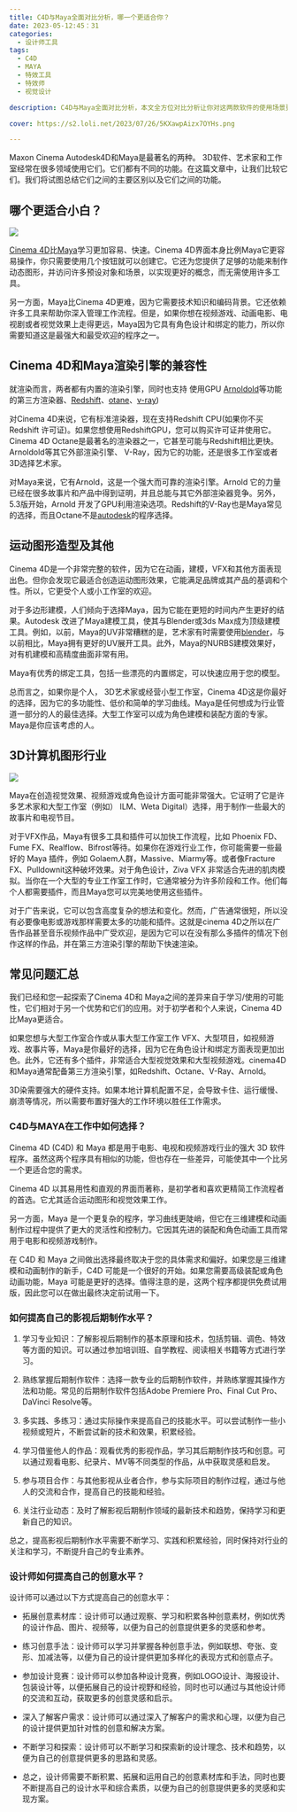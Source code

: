 ```yaml
---
title: C4D与Maya全面对比分析，哪一个更适合你？
date: 2023-05-12:45：31
categories:
  - 设计师工具
tags:
  - C4D
  - MAYA
  - 特效工具
  - 特效师
  - 视觉设计

description: C4D与Maya全面对比分析，本文全方位对比分析让你对这两款软件的使用场景更加了解。

cover: https://s2.loli.net/2023/07/26/5KXawpAizx7OYHs.png

---
```


Maxon Cinema Autodesk4D和Maya是最著名的两种。 3D软件、艺术家和工作室经常在很多领域使用它们。它们都有不同的功能。在这篇文章中，让我们比较它们。我们将试图总结它们之间的主要区别以及它们之间的功能。

## 哪个更适合小白？

![](https://s2.loli.net/2023/07/26/OqoMyJ87Z2HIXCT.png)

[Cinema 4D](https://www.maxon.net/en/cinema-4d)比[Maya](https://www.autodesk.com/products/maya/overview?term=1-YEAR&tab=subscription)学习更加容易、快速。Cinema 4D界面本身比例Maya它更容易操作，你只需要使用几个按钮就可以创建它。它还为您提供了足够的功能来制作动态图形，并访问许多预设对象和场景，以实现更好的概念，而无需使用许多工具。

另一方面，Maya比Cinema 4D更难，因为它需要技术知识和编码背景。它还依赖许多工具来帮助你深入管理工作流程。但是，如果你想在视频游戏、动画电影、电视剧或者视觉效果上走得更远，Maya因为它具有角色设计和绑定的能力，所以你需要知道这是最强大和最受欢迎的程序之一。

## Cinema 4D和Maya渲染引擎的兼容性

就渲染而言，两者都有内置的渲染引擎，同时也支持 使用GPU [Arnoldold](https://arnoldrenderer.com/download/)等功能的第三方渲染器、[Redshift](https://www.maxon.net/en/redshift)、[otane](https://home.otoy.com/render/octane-render/)、[v-ray](https://www.chaos.com/vray))

对Cinema 4D来说，它有标准渲染器，现在支持Redshift CPU(如果你不买 Redshift 许可证)。如果您想使用RedshiftGPU，您可以购买许可证并使用它。Cinema 4D Octane是最著名的渲染器之一，它甚至可能与Redshift相比更快。Arnoldold等其它外部渲染引擎、 V-Ray，因为它的功能，还是很多工作室或者3D选择艺术家。

对Maya来说，它有Arnold，这是一个强大而可靠的渲染引擎。Arnold 它的力量已经在很多故事片和产品中得到证明，并且总能与其它外部渲染器竞争。另外，5.3版开始，Arnold 开发了GPU利用渲染选项。Redshift的V-Ray也是Maya常见的选择，而且Octane不是[autodesk](https://www.autodesk.com/)的程序选择。

## 运动图形造型及其他

Cinema 4D是一个非常完整的软件，因为它在动画，建模，VFX和其他方面表现出色。但你会发现它最适合创造运动图形效果，它能满足品牌或其产品的基调和个性。所以，它更受个人或小工作室的欢迎。

对于多边形建模，人们倾向于选择Maya，因为它能在更短的时间内产生更好的结果。Autodesk 改进了Maya建模工具，使其与Blender或3ds Max成为顶级建模工具。例如，以前，Maya的UV非常糟糕的是，艺术家有时需要使用[blender](https://www.blender.org/)，与以前相比，Maya拥有更好的UV展开工具。此外，Maya的NURBS建模效果好，对有机建模和高精度曲面非常有用。

Maya有优秀的绑定工具，包括一些漂亮的内置绑定，可以快速应用于您的模型。

总而言之，如果你是个人， 3D艺术家或经营小型工作室，Cinema 4D这是你最好的选择，因为它的多功能性、低价和简单的学习曲线。Maya是任何想成为行业管道一部分的人的最佳选择。大型工作室可以成为角色建模和装配方面的专家。Maya是你应该考虑的人。

## 3D计算机图形行业

![](https://s2.loli.net/2023/07/26/5KXawpAizx7OYHs.png)

Maya在创造视觉效果、视频游戏或角色设计方面可能非常强大。它证明了它是许多艺术家和大型工作室（例如） ILM、Weta Digital）选择，用于制作一些最大的故事片和电视节目。

对于VFX作品，Maya有很多工具和插件可以加快工作流程，比如 Phoenix FD、Fume FX、Realflow、Bifrost等待。如果你在游戏行业工作，你可能需要一些最好的 Maya 插件，例如 Golaem人群，Massive、Miarmy等。或者像Fracture FX、Pulldownit这种破坏效果。对于角色设计，Ziva VFX 非常适合先进的肌肉模拟。当你在一个大型的专业工作室工作时，它通常被分为许多阶段和工作。他们每个人都需要插件，而且Maya您可以完美地使用这些插件。

对于广告来说，它可以包含高度复杂的想法和变化。然而，广告通常很短，所以没有必要像电影或游戏那样需要太多的功能和插件。这就是cinema 4D之所以在广告作品甚至音乐视频作品中广受欢迎，是因为它可以在没有那么多插件的情况下创作这样的作品，并在第三方渲染引擎的帮助下快速渲染。

## 常见问题汇总

我们已经和您一起探索了Cinema 4D和 Maya之间的差异来自于学习/使用的可能性，它们相对于另一个优势和它们的应用。对于初学者和个人来说，Cinema 4D比Maya更适合。

如果您想与大型工作室合作或从事大型工作室工作 VFX、大型项目，如视频游戏、故事片等，Maya是你最好的选择，因为它在角色设计和绑定方面表现更加出色。此外，它还有多个插件，非常适合大型视觉效果和大型视频游戏。cinema4D和Maya通常配备第三方渲染引擎，如Redshift、Octane、V-Ray、Arnold。

3D染需要强大的硬件支持。如果本地计算机配置不足，会导致卡住、运行缓慢、崩溃等情况，所以需要布置好强大的工作环境以胜任工作需求。

### C4D与MAYA在工作中如何选择？

Cinema 4D (C4D) 和 Maya 都是用于电影、电视和视频游戏行业的强大 3D 软件程序。虽然这两个程序具有相似的功能，但也存在一些差异，可能使其中一个比另一个更适合您的需求。

Cinema 4D 以其易用性和直观的界面而著称，是初学者和喜欢更精简工作流程者的首选。它尤其适合运动图形和视觉效果工作。

另一方面，Maya 是一个更复杂的程序，学习曲线更陡峭，但它在三维建模和动画制作过程中提供了更大的灵活性和控制力。它因其先进的装配和角色动画工具而常用于电影和视频游戏制作。

在 C4D 和 Maya 之间做出选择最终取决于您的具体需求和偏好。如果您是三维建模和动画制作的新手，C4D 可能是一个很好的开始。如果您需要高级装配或角色动画功能，Maya 可能是更好的选择。值得注意的是，这两个程序都提供免费试用版，因此您可以在做出最终决定前试用一下。

### 如何提高自己的影视后期制作水平？

1. 学习专业知识：了解影视后期制作的基本原理和技术，包括剪辑、调色、特效等方面的知识。可以通过参加培训班、自学教程、阅读相关书籍等方式进行学习。

2. 熟练掌握后期制作软件：选择一款专业的后期制作软件，并熟练掌握其操作方法和功能。常见的后期制作软件包括Adobe Premiere Pro、Final Cut Pro、DaVinci Resolve等。

3. 多实践、多练习：通过实际操作来提高自己的技能水平。可以尝试制作一些小视频或短片，不断尝试新的技术和效果，积累经验。

4. 学习借鉴他人的作品：观看优秀的影视作品，学习其后期制作技巧和创意。可以通过观看电影、纪录片、MV等不同类型的作品，从中获取灵感和启发。

5. 参与项目合作：与其他影视从业者合作，参与实际项目的制作过程，通过与他人的交流和合作，提高自己的技能和经验。

6. 关注行业动态：及时了解影视后期制作领域的最新技术和趋势，保持学习和更新自己的知识。

总之，提高影视后期制作水平需要不断学习、实践和积累经验，同时保持对行业的关注和学习，不断提升自己的专业素养。

### 设计师如何提高自己的创意水平？

设计师可以通过以下方式提高自己的创意水平：

- 拓展创意素材库：设计师可以通过观察、学习和积累各种创意素材，例如优秀的设计作品、图片、视频等，以便为自己的创意提供更多的灵感和参考。

- 练习创意手法：设计师可以学习并掌握各种创意手法，例如联想、夸张、变形、加减法等，以便为自己的设计提供更加多样化的表现方式和创意点子。

- 参加设计竞赛：设计师可以参加各种设计竞赛，例如LOGO设计、海报设计、包装设计等，以便拓展自己的设计视野和经验，同时也可以通过与其他设计师的交流和互动，获取更多的创意灵感和启示。

- 深入了解客户需求：设计师可以通过深入了解客户的需求和心理，以便为自己的设计提供更加针对性的创意和解决方案。

- 不断学习和探索：设计师可以不断学习和探索新的设计理念、技术和趋势，以便为自己的创意提供更多的思路和灵感。

- 总之，设计师需要不断积累、拓展和运用自己的创意素材库和手法，同时也要不断提高自己的设计水平和综合素质，以便为自己的创意提供更多的灵感和实现方案。











